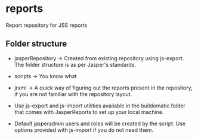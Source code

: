 reports
=======

Report repository for JSS reports

Folder structure
----------------

- jasperRepository -> Created from existing repository using js-export. The folder structure is as per Jasper's standards. 
- scripts -> You know what
- jrxml -> A quick way of figuring out the reports present in the repository, if you are not familiar with the repository layout. 

- Use js-export and js-import utilities available in the buildomatic folder that comes with JasperReports to set up your local machine. 
- Default jasperadmin users and roles will be created by the script. Use options provided with js-import if you do not need them. 
